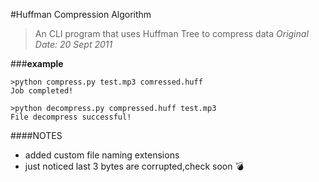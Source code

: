 #Huffman Compression Algorithm
> An CLI program that uses Huffman Tree to compress data
> *Original Date: 20 Sept 2011*

###**example**
```
>python compress.py test.mp3 comressed.huff
Job completed!

>python decompress.py compressed.huff test.mp3
File decompress successful!
```

####NOTES
* added custom file naming extensions
* just noticed last 3 bytes are corrupted,check soon :bomb:
